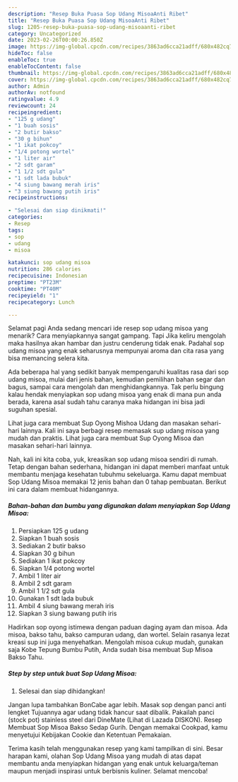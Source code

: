 ```yaml
---
description: "Resep Buka Puasa Sop Udang MisoaAnti Ribet"
title: "Resep Buka Puasa Sop Udang MisoaAnti Ribet"
slug: 1205-resep-buka-puasa-sop-udang-misoaanti-ribet
category: Uncategorized
date: 2023-02-26T00:00:26.850Z
image: https://img-global.cpcdn.com/recipes/3863ad6cca21adff/680x482cq70/sop-udang-misoa-foto-resep-utama.jpg
hideToc: false
enableToc: true
enableTocContent: false
thumbnail: https://img-global.cpcdn.com/recipes/3863ad6cca21adff/680x482cq70/sop-udang-misoa-foto-resep-utama.jpg
cover: https://img-global.cpcdn.com/recipes/3863ad6cca21adff/680x482cq70/sop-udang-misoa-foto-resep-utama.jpg
author: Admin
authorAv: notfound
ratingvalue: 4.9
reviewcount: 24
recipeingredient:
- "125 g udang"
- "1 buah sosis"
- "2 butir bakso"
- "30 g bihun"
- "1 ikat pokcoy"
- "1/4 potong wortel"
- "1 liter air"
- "2 sdt garam"
- "1 1/2 sdt gula"
- "1 sdt lada bubuk"
- "4 siung bawang merah iris"
- "3 siung bawang putih iris"
recipeinstructions:

- "Selesai dan siap dinikmati!"
categories:
- Resep
tags:
- sop
- udang
- misoa

katakunci: sop udang misoa 
nutrition: 286 calories
recipecuisine: Indonesian
preptime: "PT23M"
cooktime: "PT40M"
recipeyield: "1"
recipecategory: Lunch

---
```



Selamat pagi Anda sedang mencari ide resep sop udang misoa yang menarik? Cara menyiapkannya sangat gampang. Tapi Jika keliru mengolah maka hasilnya akan hambar dan justru cenderung tidak enak. Padahal sop udang misoa yang enak seharusnya mempunyai aroma dan cita rasa yang bisa memancing selera kita.


Ada beberapa hal yang sedikit banyak mempengaruhi kualitas rasa dari sop udang misoa, mulai dari jenis bahan, kemudian pemilihan bahan segar dan bagus, sampai cara mengolah dan menghidangkannya. Tak perlu bingung kalau hendak menyiapkan sop udang misoa yang enak di mana pun anda berada, karena asal sudah tahu caranya maka hidangan ini bisa jadi suguhan spesial.

Lihat juga cara membuat Sup Oyong Mishoa Udang dan masakan sehari-hari lainnya. Kali ini saya berbagi resep memasak sup udang misoa yang mudah dan praktis. Lihat juga cara membuat Sup Oyong Misoa dan masakan sehari-hari lainnya.


Nah, kali ini kita coba, yuk, kreasikan sop udang misoa sendiri di rumah. Tetap dengan bahan sederhana, hidangan ini dapat memberi manfaat untuk membantu menjaga kesehatan tubuhmu sekeluarga. Kamu dapat membuat Sop Udang Misoa memakai 12 jenis bahan dan 0 tahap pembuatan. Berikut ini cara dalam membuat hidangannya.

<!--inarticleads1-->

##### Bahan-bahan dan bumbu yang digunakan dalam menyiapkan Sop Udang Misoa:

1. Persiapkan 125 g udang
1. Siapkan 1 buah sosis
1. Sediakan 2 butir bakso
1. Siapkan 30 g bihun
1. Sediakan 1 ikat pokcoy
1. Siapkan 1/4 potong wortel
1. Ambil 1 liter air
1. Ambil 2 sdt garam
1. Ambil 1 1/2 sdt gula
1. Gunakan 1 sdt lada bubuk
1. Ambil 4 siung bawang merah iris
1. Siapkan 3 siung bawang putih iris


Hadirkan sop oyong istimewa dengan paduan daging ayam dan misoa. Ada misoa, bakso tahu, bakso campuran udang, dan wortel. Selain rasanya lezat kreasi sup ini juga menyehatkan. Mengolah misoa cukup mudah, gunakan saja Kobe Tepung Bumbu Putih, Anda sudah bisa membuat Sup Misoa Bakso Tahu. 

<!--inarticleads2-->

##### Step by step untuk buat Sop Udang Misoa:


1. Selesai dan siap dihidangkan!

Jangan lupa tambahkan BonCabe agar lebih. Masak sop dengan panci anti lengket Tujuannya agar udang tidak hancur saat dibalik. Pakailah panci (stock pot) stainless steel dari DineMate (Lihat di Lazada DISKON). Resep Membuat Sop Misoa Bakso Sedap Gurih. Dengan memakai Cookpad, kamu menyetujui Kebijakan Cookie dan Ketentuan Pemakaian. 

Terima kasih telah menggunakan resep yang kami tampilkan di sini. Besar harapan kami, olahan Sop Udang Misoa yang mudah di atas dapat membantu anda menyiapkan hidangan yang enak untuk keluarga/teman maupun menjadi inspirasi untuk berbisnis kuliner. Selamat mencoba!
